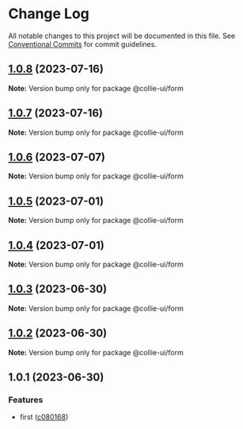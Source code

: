 # Change Log

All notable changes to this project will be documented in this file. See [Conventional Commits](https://conventionalcommits.org) for commit guidelines.

## [1.0.8](https://github.com/yuejs/c3/compare/@collie-ui/form@1.0.7...@collie-ui/form@1.0.8) (2023-07-16)

**Note:** Version bump only for package @collie-ui/form

## [1.0.7](https://github.com/yuejs/c3/compare/@collie-ui/form@1.0.6...@collie-ui/form@1.0.7) (2023-07-16)

**Note:** Version bump only for package @collie-ui/form

## [1.0.6](https://github.com/yuejs/c3/compare/@collie-ui/form@1.0.5...@collie-ui/form@1.0.6) (2023-07-07)

**Note:** Version bump only for package @collie-ui/form

## [1.0.5](https://github.com/yuejs/c3/compare/@collie-ui/form@1.0.4...@collie-ui/form@1.0.5) (2023-07-01)

**Note:** Version bump only for package @collie-ui/form

## [1.0.4](https://github.com/yuejs/c3/compare/@collie-ui/form@1.0.3...@collie-ui/form@1.0.4) (2023-07-01)

**Note:** Version bump only for package @collie-ui/form

## [1.0.3](https://github.com/yuejs/c3/compare/@collie-ui/form@1.0.1...@collie-ui/form@1.0.3) (2023-06-30)

**Note:** Version bump only for package @collie-ui/form

## [1.0.2](https://github.com/yuejs/c3/compare/@collie-ui/form@1.0.1...@collie-ui/form@1.0.2) (2023-06-30)

**Note:** Version bump only for package @collie-ui/form

## 1.0.1 (2023-06-30)

### Features

- first ([c080168](https://github.com/yuejs/c3/commit/c08016812d92193e95c9600e6121a9e57c6a9165))
